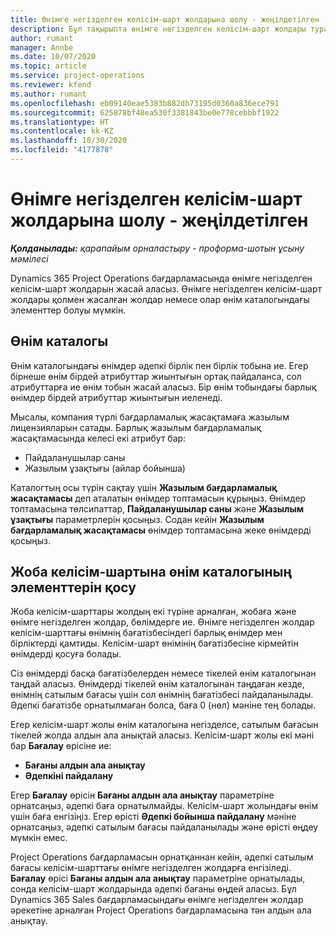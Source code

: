 ```yaml
---
title: Өнімге негізделген келісім-шарт жолдарына шолу - жеңілдетілген
description: Бұл тақырыпта өнімге негізделген келісім-шарт жолдары туралы ақпарат берілген.
author: rumant
manager: Annbe
ms.date: 10/07/2020
ms.topic: article
ms.service: project-operations
ms.reviewer: kfend
ms.author: rumant
ms.openlocfilehash: eb09140eae5383b882db73195d0360a836ece791
ms.sourcegitcommit: 625878bf48ea530f3381843be0e778cebbbf1922
ms.translationtype: HT
ms.contentlocale: kk-KZ
ms.lasthandoff: 10/30/2020
ms.locfileid: "4177878"
---
```

# <a name="product-based-contract-lines-overview---lite"></a>Өнімге негізделген келісім-шарт жолдарына шолу - жеңілдетілген

_**Қолданылады:** қарапайым орналастыру - проформа-шотын ұсыну мәмілесі_

Dynamics 365 Project Operations бағдарламасында өнімге негізделген келісім-шарт жолдарын жасай аласыз. Өнімге негізделген келісім-шарт жолдары қолмен жасалған жолдар немесе олар өнім каталогындағы элементтер болуы мүмкін.

## <a name="product-catalog"></a>Өнім каталогы

Өнім каталогындағы өнімдер әдепкі бірлік пен бірлік тобына ие. Егер бірнеше өнім бірдей атрибуттар жиынтығын ортақ пайдаланса, сол атрибуттарға ие өнім тобын жасай аласыз. Бір өнім тобындағы барлық өнімдер бірдей атрибуттар жиынтығын иеленеді.

Мысалы, компания түрлі бағдарламалық жасақтамаға жазылым лицензияларын сатады. Барлық жазылым бағдарламалық жасақтамасында келесі екі атрибут бар:

- Пайдаланушылар саны
- Жазылым ұзақтығы (айлар бойынша)

Каталогтың осы түрін сақтау үшін **Жазылым бағдарламалық жасақтамасы** деп аталатын өнімдер топтамасын құрыңыз. Өнімдер топтамасына төлсипаттар, **Пайдаланушылар саны** және **Жазылым ұзақтығы** параметрлерін қосыңыз. Содан кейін **Жазылым бағдарламалық жасақтамасы** өнімдер топтамасына жеке өнімдерді қосыңыз.

## <a name="add-product-catalog-items-to-a-project-contract"></a>Жоба келісім-шартына өнім каталогының элементтерін қосу

Жоба келісім-шарттары жолдың екі түріне арналған, жобаға және өнімге негізделген жолдар, бөлімдерге ие. Өнімге негізделген жолдар келісім-шарттағы өнімнің бағатізбесіндегі барлық өнімдер мен бірліктерді қамтиды. Келісім-шарт өнімінің бағатізбесіне кірмейтін өнімдерді қосуға болады.

Сіз өнімдерді басқа бағатізбелерден немесе тікелей өнім каталогынан таңдай аласыз. Өнімдерді тікелей өнім каталогынан таңдаған кезде, өнімнің сатылым бағасы үшін сол өнімнің бағатізбесі пайдаланылады. Әдепкі бағатізбе орнатылмаған болса, баға 0 (нөл) мәніне тең болады.

Егер келісім-шарт жолы өнім каталогына негізделсе, сатылым бағасын тікелей жолда алдын ала анықтай аласыз. Келісім-шарт жолы екі мәні бар **Бағалау** өрісіне ие:

- **Бағаны алдын ала анықтау**
- **Әдепкіні пайдалану**

Егер **Бағалау** өрісін **Бағаны алдын ала анықтау** параметріне орнатсаңыз, әдепкі баға орнатылмайды. Келісім-шарт жолындағы өнім үшін баға енгізіңіз. Егер өрісті **Әдепкі бойынша пайдалану** мәніне орнатсаңыз, әдепкі сатылым бағасы пайдаланылады және өрісті өңдеу мүмкін емес.

Project Operations бағдарламасын орнатқаннан кейін, әдепкі сатылым бағасы келісім-шарттағы өнімге негізделген жолдарға енгізіледі. **Бағалау** өрісі **Бағаны алдын ала анықтау** параметріне орнатылады, сонда келісім-шарт жолдарында әдепкі бағаны өңдей аласыз. Бұл Dynamics 365 Sales бағдарламасындағы өнімге негізделген жолдар әрекетіне арналған Project Operations бағдарламасына тән алдын ала анықтау.

